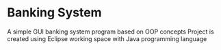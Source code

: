 # Banking System
A simple GUI banking system program based on OOP concepts
Project is created using Eclipse working space with Java programming language
